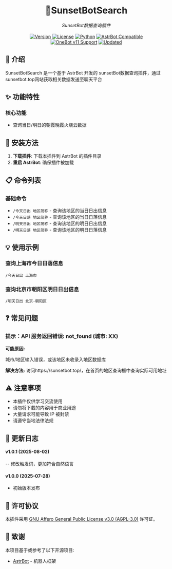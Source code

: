 # <div align="center">🌇SunsetBotSearch</div>

<div align="center"><em>SunsetBot数据查询插件</em></div>

<br>
<div align="center">
  <a href="#-更新日志"><img src="https://img.shields.io/badge/VERSION-v1.0.1-E91E63?style=for-the-badge" alt="Version"></a>
  <a href="https://github.com/GEMILUXVII/astrbot_plugin_jm_cosmos/blob/main/LICENSE"><img src="https://img.shields.io/badge/license-AGPL--3.0-009688?style=for-the-badge" alt="License"></a>
  <a href="https://www.python.org/"><img src="https://img.shields.io/badge/PYTHON-3.10+-3776AB?style=for-the-badge&logo=python&logoColor=white" alt="Python"></a>
  <a href="https://github.com/AstrBotDevs/AstrBot"><img src="https://img.shields.io/badge/AstrBot-Compatible-00BFA5?style=for-the-badge&logo=robot&logoColor=white" alt="AstrBot Compatible"></a>
</div>

<div align="center">
  <a href="https://github.com/botuniverse/onebot-11"><img src="https://img.shields.io/badge/OneBotv11-AIOCQHTTP-FF5722?style=for-the-badge&logo=qq&logoColor=white" alt="OneBot v11 Support"></a>
  <a href="https://github.com/GEMILUXVII/astrbot_plugin_jm_cosmos"><img src="https://img.shields.io/badge/UPDATED-2025.06.01-2196F3?style=for-the-badge" alt="Updated"></a>
</div>

## 📝 介绍

SunsetBotSearch 是一个基于 AstrBot 开发的 sunsetBot数据查询插件，通过sunsetbot.top网站获取相关数据发送至聊天平台

## ✨ 功能特性

### 核心功能

- 查询当日/明日的朝霞晚霞火烧云数据

## 🚀 安装方法

1. **下载插件**: 下载本插件到 AstrBot 的插件目录
2. **重启 AstrBot**: 确保插件被加载


## 📋 命令列表

### 基础命令

- `/今天日出 地区简称` - 查询该地区的当日日出信息
- `/今天日落 地区简称` - 查询该地区的当日日落信息
- `/明天日出 地区简称` - 查询该地区的明日日出信息
- `/明天日落 地区简称` - 查询该地区的明日日落信息

## 💡 使用示例

### 查询上海市今日日落信息

```
/今天日出 上海市
```

### 查询北京市朝阳区明日日出信息

```
/明天日出 北京-朝阳区
```


## ❓ 常见问题

### 提示：API 服务返回错误: not_found (城市: XX)

**可能原因:**

城市/地区输入错误，或该地区未收录入地区数据库

**解决方法:**
访问https://sunsetbot.top/，在首页的地区查询框中查询实际可用地址

## ⚠️ 注意事项

- 本插件仅供学习交流使用
- 请勿将下载的内容用于商业用途
- 大量请求可能导致 IP 被封禁
- 请遵守当地法律法规

## 📝 更新日志
#### **v1.0.1** (2025-08-02)

-- 修改触发词，更加符合自然语言

#### **v1.0.0** (2025-07-28)

- 初始版本发布

## 📜 许可协议

本插件采用 [GNU Affero General Public License v3.0 (AGPL-3.0)](https://www.gnu.org/licenses/agpl-3.0.html) 许可证。

## 🙏 致谢

本项目基于或参考了以下开源项目:

- [AstrBot](https://github.com/Soulter/AstrBot) - 机器人框架

